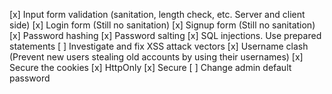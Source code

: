 [x] Input form validation (sanitation, length check, etc. Server and client side)
    [x] Login form (Still no sanitation)
    [x] Signup form (Still no sanitation)
[x] Password hashing
[x] Password salting
[x] SQL injections. Use prepared statements
[ ] Investigate and fix XSS attack vectors
[x] Username clash (Prevent new users stealing old accounts by using their usernames)
[x] Secure the cookies
    [x] HttpOnly
    [x] Secure
[ ] Change admin default password

